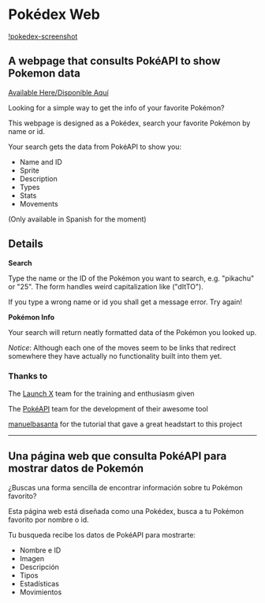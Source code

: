 # Pokédex Web

[!pokedex-screenshot](./img/pokedex-screenshot.jpg)

## A webpage that consults PokéAPI to show Pokemon data

[Available Here/Disponible Aquí](https://ricardojcruz.github.io/pokedex-web)

Looking for a simple way to get the info of your favorite Pokémon?

This webpage is designed as a Pokédex, search your favorite Pokémon by name or id.

Your search gets the data from PokéAPI to show you:
  - Name and ID
  - Sprite
  - Description
  - Types
  - Stats
  - Movements

(Only available in Spanish for the moment)

## Details

**Search**

Type the name or the ID of the Pokémon you want to search, e.g. "pikachu" or "25". The form handles weird capitalization like ("dItTO").

If you type a wrong name or id you shall get a message error. Try again!

**Pokémon Info**

Your search will return neatly formatted data of the Pokémon you looked up.

*Notice*: Although each one of the moves seem to be links that redirect somewhere they have actually no functionality built into them yet.

### Thanks to

The [Launch X](https://github.com/LaunchX-InnovaccionVirtual) team for the training and enthusiasm given

The [PokéAPI](https://pokeapi.co/) team for the development of their awesome tool

[manuelbasanta](https://github.com/accesibleprogramacion/pokedex) for the tutorial that gave a great headstart to this project

--------------------------------------

## Una página web que consulta PokéAPI para mostrar datos de Pokemón 

¿Buscas una forma sencilla de encontrar información sobre tu Pokémon favorito?

Esta página web está diseñada como una Pokédex, busca a tu Pokémon favorito por nombre o id.

Tu busqueda recibe los datos de PokéAPI para mostrarte:
  - Nombre e ID
  - Imagen
  - Descripción
  - Tipos
  - Estadísticas
  - Movimientos
